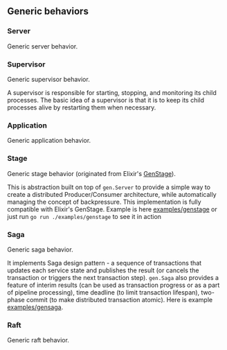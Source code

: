 
## Generic behaviors ##

### Server
  Generic server behavior.

### Supervisor
  Generic supervisor behavior.

A supervisor is responsible for starting, stopping, and monitoring its child processes. The basic idea of a supervisor is that it is to keep its child processes alive by restarting them when necessary.

### Application
  Generic application behavior.

### Stage
  Generic stage behavior (originated from Elixir's [GenStage](https://hexdocs.pm/gen_stage/GenStage.html)).

This is abstraction built on top of `gen.Server` to provide a simple way to create a distributed Producer/Consumer architecture, while automatically managing the concept of backpressure. This implementation is fully compatible with Elixir's GenStage. Example is here [examples/genstage](examples/genstage) or just run `go run ./examples/genstage` to see it in action

### Saga
  Generic saga behavior.

It implements Saga design pattern - a sequence of transactions that updates each service state and publishes the result (or cancels the transaction or triggers the next transaction step). `gen.Saga` also provides a feature of interim results (can be used as transaction progress or as a part of pipeline processing), time deadline (to limit transaction lifespan), two-phase commit (to make distributed transaction atomic). Here is example [examples/gensaga](examples/gensaga).

### Raft
  Generic raft behavior.
